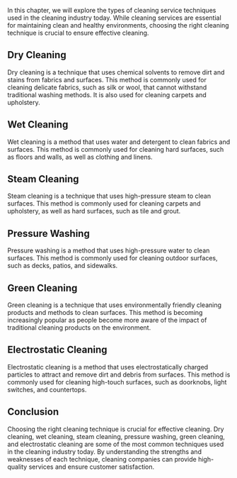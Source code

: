 
In this chapter, we will explore the types of cleaning service techniques used in the cleaning industry today. While cleaning services are essential for maintaining clean and healthy environments, choosing the right cleaning technique is crucial to ensure effective cleaning.

Dry Cleaning
------------

Dry cleaning is a technique that uses chemical solvents to remove dirt and stains from fabrics and surfaces. This method is commonly used for cleaning delicate fabrics, such as silk or wool, that cannot withstand traditional washing methods. It is also used for cleaning carpets and upholstery.

Wet Cleaning
------------

Wet cleaning is a method that uses water and detergent to clean fabrics and surfaces. This method is commonly used for cleaning hard surfaces, such as floors and walls, as well as clothing and linens.

Steam Cleaning
--------------

Steam cleaning is a technique that uses high-pressure steam to clean surfaces. This method is commonly used for cleaning carpets and upholstery, as well as hard surfaces, such as tile and grout.

Pressure Washing
----------------

Pressure washing is a method that uses high-pressure water to clean surfaces. This method is commonly used for cleaning outdoor surfaces, such as decks, patios, and sidewalks.

Green Cleaning
--------------

Green cleaning is a technique that uses environmentally friendly cleaning products and methods to clean surfaces. This method is becoming increasingly popular as people become more aware of the impact of traditional cleaning products on the environment.

Electrostatic Cleaning
----------------------

Electrostatic cleaning is a method that uses electrostatically charged particles to attract and remove dirt and debris from surfaces. This method is commonly used for cleaning high-touch surfaces, such as doorknobs, light switches, and countertops.

Conclusion
----------

Choosing the right cleaning technique is crucial for effective cleaning. Dry cleaning, wet cleaning, steam cleaning, pressure washing, green cleaning, and electrostatic cleaning are some of the most common techniques used in the cleaning industry today. By understanding the strengths and weaknesses of each technique, cleaning companies can provide high-quality services and ensure customer satisfaction.

